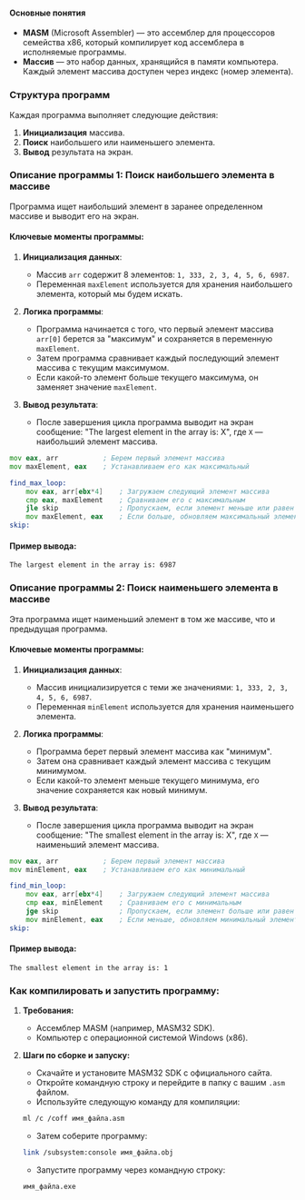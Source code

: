 #### Основные понятия
- **MASM** (Microsoft Assembler) — это ассемблер для процессоров семейства x86, который компилирует код ассемблера в исполняемые программы.
- **Массив** — это набор данных, хранящийся в памяти компьютера. Каждый элемент массива доступен через индекс (номер элемента).

### Структура программ
Каждая программа выполняет следующие действия:
1. **Инициализация** массива.
2. **Поиск** наибольшего или наименьшего элемента.
3. **Вывод** результата на экран.

### Описание программы 1: Поиск наибольшего элемента в массиве

Программа ищет наибольший элемент в заранее определенном массиве и выводит его на экран.

#### Ключевые моменты программы:
1. **Инициализация данных**:
    - Массив `arr` содержит 8 элементов: `1, 333, 2, 3, 4, 5, 6, 6987`.
    - Переменная `maxElement` используется для хранения наибольшего элемента, который мы будем искать.

2. **Логика программы**:
    - Программа начинается с того, что первый элемент массива `arr[0]` берется за "максимум" и сохраняется в переменную `maxElement`.
    - Затем программа сравнивает каждый последующий элемент массива с текущим максимумом.
    - Если какой-то элемент больше текущего максимума, он заменяет значение `maxElement`.

3. **Вывод результата**:
    - После завершения цикла программа выводит на экран сообщение: "The largest element in the array is: X", где `X` — наибольший элемент массива.

```asm
mov eax, arr           ; Берем первый элемент массива
mov maxElement, eax    ; Устанавливаем его как максимальный

find_max_loop:
    mov eax, arr[ebx*4]    ; Загружаем следующий элемент массива
    cmp eax, maxElement    ; Сравниваем его с максимальным
    jle skip               ; Пропускаем, если элемент меньше или равен максимуму
    mov maxElement, eax    ; Если больше, обновляем максимальный элемент
skip:
```

#### Пример вывода:
```
The largest element in the array is: 6987
```

### Описание программы 2: Поиск наименьшего элемента в массиве

Эта программа ищет наименьший элемент в том же массиве, что и предыдущая программа.

#### Ключевые моменты программы:
1. **Инициализация данных**:
    - Массив инициализируется с теми же значениями: `1, 333, 2, 3, 4, 5, 6, 6987`.
    - Переменная `minElement` используется для хранения наименьшего элемента.

2. **Логика программы**:
    - Программа берет первый элемент массива как "минимум".
    - Затем она сравнивает каждый элемент массива с текущим минимумом.
    - Если какой-то элемент меньше текущего минимума, его значение сохраняется как новый минимум.

3. **Вывод результата**:
    - После завершения цикла программа выводит на экран сообщение: "The smallest element in the array is: X", где `X` — наименьший элемент массива.

```asm
mov eax, arr           ; Берем первый элемент массива
mov minElement, eax    ; Устанавливаем его как минимальный

find_min_loop:
    mov eax, arr[ebx*4]    ; Загружаем следующий элемент массива
    cmp eax, minElement    ; Сравниваем его с минимальным
    jge skip               ; Пропускаем, если элемент больше или равен минимуму
    mov minElement, eax    ; Если меньше, обновляем минимальный элемент
skip:
```

#### Пример вывода:
```
The smallest element in the array is: 1
```

### Как компилировать и запустить программу:

1. **Требования:**
    - Ассемблер MASM (например, MASM32 SDK).
    - Компьютер с операционной системой Windows (x86).

2. **Шаги по сборке и запуску:**
    - Скачайте и установите MASM32 SDK с официального сайта.
    - Откройте командную строку и перейдите в папку с вашим `.asm` файлом.
    - Используйте следующую команду для компиляции:

    ```bash
    ml /c /coff имя_файла.asm
    ```

    - Затем соберите программу:

    ```bash
    link /subsystem:console имя_файла.obj
    ```

    - Запустите программу через командную строку:

    ```bash
    имя_файла.exe
    ```

